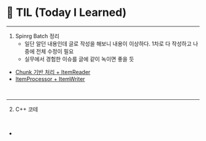 # 📝 TIL (Today I Learned)

---

1. Spinrg Batch 정리 
   - 일단 알던 내용인데 글로 작성을 해보니 내용이 이상하다. 1차로 다 작성하고 나중에 전체 수정이 필요
   - 실무에서 경험한 이슈를 글에 같이 녹이면 좋을 듯

- [Chunk 기반 처리 + ItemReader](/Spring/Batch/5.Chunk.md)
- [ItemProcessor + ItemWriter](/Spring/Batch/6.ProcessorWriter.md)

<br/>

---

2. C++ 코테 

<br/>

- 